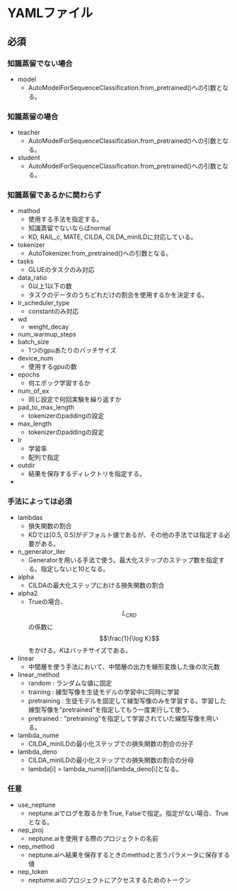 # YAMLファイル
## 必須
### 知識蒸留でない場合
- model
    - AutoModelForSequenceClassification.from_pretrained()への引数となる。
### 知識蒸留の場合
- teacher
    - AutoModelForSequenceClassification.from_pretrained()への引数となる。
- student
    - AutoModelForSequenceClassification.from_pretrained()への引数となる。
### 知識蒸留であるかに関わらず
- mathod
    - 使用する手法を指定する。
    - 知識蒸留でないならばnormal
    - KD, RAIL_c, MATE, CILDA, CILDA_minILDに対応している。
- tokenizer
    - AutoTokenizer.from_pretrained()への引数となる。
- tasks
    - GLUEのタスクのみ対応
- data_ratio
    - 0以上1以下の数
    - タスクのデータのうちどれだけの割合を使用するかを決定する。
- lr_scheduler_type
    - constantのみ対応
- wd
    - weight_decay
- num_warmup_steps 
- batch_size
    - 1つのgpuあたりのバッチサイズ
- device_num
    - 使用するgpuの数
- epochs
    - 何エポック学習するか
- num_of_ex
    - 同じ設定で何回実験を繰り返すか
- pad_to_max_length
    - tokenizerのpaddingの設定
- max_length
    - tokenizerのpaddingの設定
- lr
    - 学習率
    - 配列で指定
- outdir
    - 結果を保存するディレクトリを指定する。
- 
### 手法によっては必須
- lambdas
    - 損失関数の割合
    - KDでは[0.5, 0.5]がデフォルト値であるが、その他の手法では指定する必要がある。
- n_generator_iter
    - Generatorを用いる手法で使う。最大化ステップのステップ数を指定する。指定しないと10となる。
- alpha
    - CILDAの最大化ステップにおける損失関数の割合
- alpha2
    - Trueの場合、$$L_{CRD}$$の係数に$$\frac{1}{\log K}$$をかける。$K$はバッチサイズである。
- linear
    - 中間層を使う手法において、中間層の出力を線形変換した後の次元数
- linear_method
    - random : ランダムな値に固定
    - training : 線型写像を生徒モデルの学習中に同時に学習
    - pretraining : 生徒モデルを固定して線型写像のみを学習する。学習した線型写像を"pretrained"を指定してもう一度実行して使う。
    - pretrained : "pretraining"を指定して学習されていた線型写像を用いる。
- lambda_nume
    - CILDA_minILDの最小化ステップでの損失関数の割合の分子
- lambda_deno
    - CILDA_minILDの最小化ステップでの損失関数の割合の分母
    - lambda[i] = lambda_nume[i]/lambda_deno[i]となる。


### 任意
- use_neptune
    - neptune.aiでログを取るかをTrue, Falseで指定。指定がない場合、Trueとなる。
- nep_proj
    - neptune.aiを使用する際のプロジェクトの名前
- nep_method
    - neptune.aiへ結果を保存するときのmethodと言うパラメータに保存する値
- nep_token
    - neptume.aiのプロジェクトにアクセスするためのトークン
